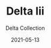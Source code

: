 ---
subtitle: "Delta Collection"
image_secondary: "img/668f3ab0ea73d78a6b5eb37e95db96128c50d298-2400x1200.png"
description: "The%20Delta%20are%A0versatile%20pendants%20with%20its%20hybrid%20lampshade%20that%20combines%20the%20traditional%20box%20pleat%20untraditionally%20paired%20with%20tapered%20openings.%20The%20white%20version%20emanates%20a%20soft%20glow%2C%20while%20the%20black%20version%2C%20almost%20opaque%20and%20lined%20in%20a%20reflective%20gold%2C%20casts%20a%20more%20dramatic%20light."
category: "Pendants"
designer: "Rbw"
tags: 
  - "Pendants"
title: "Delta Iii"
href: "https://rbw.com/products/delta-iii/w-27-120_tm_dex"
image_primary: "img/DEL-III_default.jpg"
manufacturer: "Rich Brilliant Willing"
slug: "/manufacturers/rbw/pendants/rbw-delta-iii"
date: "2021-05-13"
---